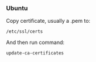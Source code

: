 ### Ubuntu

Copy certificate, usually a .pem to:

```
/etc/ssl/certs
```

And then run command:

```
update-ca-certificates
```